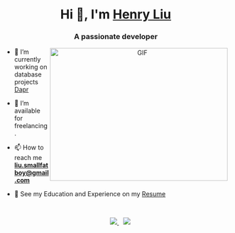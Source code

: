 <h1 align="center">Hi 👋, I'm <a href="https://fowlerlee.github.io/Me.io/" target="blank">
Henry Liu</a></h1>
<h3 align="center">A passionate developer</h3>

<a target="_blank" align="center">
  <img align="right" top="500" height="300" width="400" alt="GIF" src="https://media.giphy.com/media/SWoSkN6DxTszqIKEqv/giphy.gif">
</a>

- 🔭 I’m currently working on database projects <a href="https://dapr.io" target="blank">Dapr</a>

- 🤝 I’m available for freelancing.

- 📫 How to reach me **liu.smallfatboy@gmail.com**

- 📄 See my Education and Experience  on my <a href="https://github.com/fowlerlee/fowlerlee/blob/main/images/leecv.png" target="blank">Resume</a>
<br/>

<p align="center">

 <div align="center"  class="icons-social" style="margin-left: 10px;">
        <a style="margin-left: 10px;"  target="_blank" href=https://www.linkedin.com/in/lee-fowler-phd-76978196">
			        <img src="https://img.icons8.com/doodle/40/000000/linkedin--v2.png">
        </a>
  	<a style="margin-left: 10px;" target="_blank" href="https://www.youtube.com/channel/UCZpiTVwt7t82ADba38-8yKA">
  				<img src="https://img.icons8.com/doodle/1x/youtube--v2.png" >
      	</a>
  </div>

</p>
